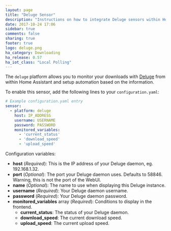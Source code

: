 ```yaml
---
layout: page
title: "Deluge Sensor"
description: "Instructions on how to integrate Deluge sensors within Home Assistant."
date: 2017-10-24 17:06
sidebar: true
comments: false
sharing: true
footer: true
logo: deluge.png
ha_category: Downloading
ha_release: 0.57
ha_iot_class: "Local Polling"
---
```



The `deluge` platform allows you to monitor your downloads with [Deluge](http://deluge-torrent.org/) from within Home Assistant and setup automation based on the information.

To enable this sensor, add the following lines to your `configuration.yaml`:

```yaml
# Example configuration.yaml entry
sensor:
  - platform: deluge
    host: IP_ADDRESS
    username: USERNAME
    password: PASSWORD
    monitored_variables:
      - 'current_status'
      - 'download_speed'
      - 'upload_speed'
```

Configuration variables:

- **host** (*Required*): This is the IP address of your Deluge daemon, eg. 192.168.1.32.
- **port** (*Optional*): The port your Deluge daemon uses. Defaults to 58846. Warning, this is not the port of the WebUI.
- **name** (*Optional*): The name to use when displaying this Deluge instance.
- **username** (*Required*): Your Deluge daemon username.
- **password** (*Required*): Your Deluge daemon password.
- **monitored_variables** array (*Required*): Conditions to display in the frontend.
  - **current_status**: The status of your Deluge daemon.
  - **download_speed**: The current download speed.
  - **upload_speed**: The current upload speed.
